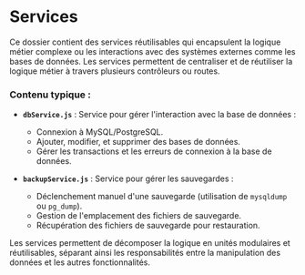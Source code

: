 # Services

Ce dossier contient des services réutilisables qui encapsulent la logique métier complexe ou les interactions avec des systèmes externes comme les bases de données. Les services permettent de centraliser et de réutiliser la logique métier à travers plusieurs contrôleurs ou routes.

### Contenu typique :

- **`dbService.js`** : Service pour gérer l'interaction avec la base de données :
  - Connexion à MySQL/PostgreSQL.
  - Ajouter, modifier, et supprimer des bases de données.
  - Gérer les transactions et les erreurs de connexion à la base de données.
  
- **`backupService.js`** : Service pour gérer les sauvegardes :
  - Déclenchement manuel d'une sauvegarde (utilisation de `mysqldump` ou `pg_dump`).
  - Gestion de l'emplacement des fichiers de sauvegarde.
  - Récupération des fichiers de sauvegarde pour restauration.

Les services permettent de décomposer la logique en unités modulaires et réutilisables, séparant ainsi les responsabilités entre la manipulation des données et les autres fonctionnalités.
